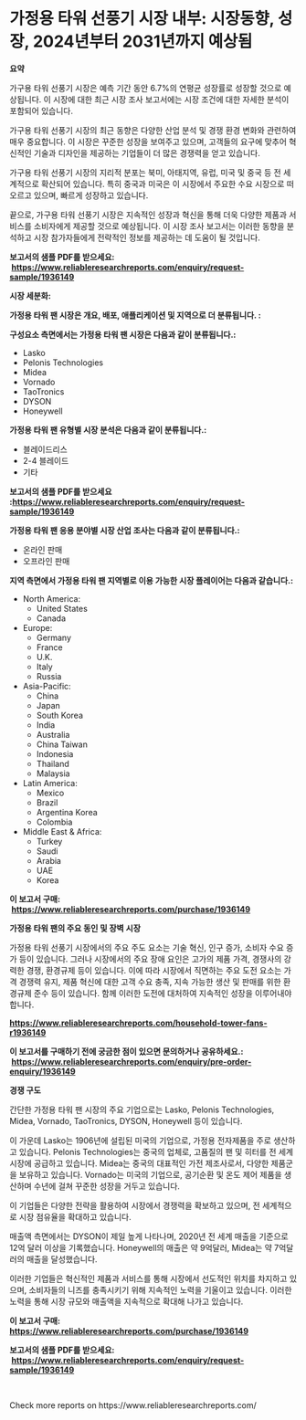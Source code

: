 <p><h1>가정용 타워 선풍기 시장 내부: 시장동향, 성장, 2024년부터 2031년까지 예상됨</h1></p><p><strong>요약</strong></p>
<p><p>가구용 타워 선풍기 시장은 예측 기간 동안 6.7%의 연평균 성장률로 성장할 것으로 예상됩니다. 이 시장에 대한 최근 시장 조사 보고서에는 시장 조건에 대한 자세한 분석이 포함되어 있습니다.</p><p>가구용 타워 선풍기 시장의 최근 동향은 다양한 산업 분석 및 경쟁 환경 변화와 관련하여 매우 중요합니다. 이 시장은 꾸준한 성장을 보여주고 있으며, 고객들의 요구에 맞추어 혁신적인 기술과 디자인을 제공하는 기업들이 더 많은 경쟁력을 얻고 있습니다.</p><p>가구용 타워 선풍기 시장의 지리적 분포는 북미, 아태지역, 유럽, 미국 및 중국 등 전 세계적으로 확산되어 있습니다. 특히 중국과 미국은 이 시장에서 주요한 수요 시장으로 떠오르고 있으며, 빠르게 성장하고 있습니다.</p><p>끝으로, 가구용 타워 선풍기 시장은 지속적인 성장과 혁신을 통해 더욱 다양한 제품과 서비스를 소비자에게 제공할 것으로 예상됩니다. 이 시장 조사 보고서는 이러한 동향을 분석하고 시장 참가자들에게 전략적인 정보를 제공하는 데 도움이 될 것입니다.</p></p>
<p><strong>보고서의 샘플 PDF를 받으세요: &nbsp;<a href="https://www.reliableresearchreports.com/enquiry/request-sample/1936149">https://www.reliableresearchreports.com/enquiry/request-sample/1936149</a></strong></p>
<p><strong>시장 세분화:</strong></p>
<p><strong> 가정용 타워 팬 시장은 개요, 배포, 애플리케이션 및 지역으로 더 분류됩니다. :</strong></p>
<p><strong>구성요소 측면에서는 가정용 타워 팬 시장은 다음과 같이 분류됩니다.:</strong></p>
<p><ul><li>Lasko</li><li>Pelonis Technologies</li><li>Midea</li><li>Vornado</li><li>TaoTronics</li><li>DYSON</li><li>Honeywell</li></ul></p>
<p><strong> 가정용 타워 팬 유형별 시장 분석은 다음과 같이 분류됩니다.:</strong></p>
<p><ul><li>블레이드리스</li><li>2-4 블레이드</li><li>기타</li></ul></p>
<p><strong>보고서의 샘플 PDF를 받으세요 :<a href="https://www.reliableresearchreports.com/enquiry/request-sample/1936149">https://www.reliableresearchreports.com/enquiry/request-sample/1936149</a></strong></p>
<p><strong> 가정용 타워 팬 응용 분야별 시장 산업 조사는 다음과 같이 분류됩니다.:</strong></p>
<p><ul><li>온라인 판매</li><li>오프라인 판매</li></ul></p>
<p><strong>지역 측면에서 가정용 타워 팬 지역별로 이용 가능한 시장 플레이어는 다음과 같습니다.:</strong></p>
<p><ul>
    <li>
        North America:
        <ul>
            <li>United States</li>
            <li>Canada</li>
        </ul>
    </li>
    <li>
        Europe:
        <ul>
            <li>Germany</li>
            <li>France</li>
            <li>U.K.</li>
            <li>Italy</li>
            <li>Russia</li>
        </ul>
    </li>
    <li>
        Asia-Pacific:
        <ul>
            <li>China</li>
            <li>Japan</li>
            <li>South Korea</li>
            <li>India</li>
            <li>Australia</li>
            <li>China Taiwan</li>
            <li>Indonesia</li>
            <li>Thailand</li>
            <li>Malaysia</li>
        </ul>
    </li>
    <li>
        Latin America:
        <ul>
            <li>Mexico</li>
            <li>Brazil</li>
            <li>Argentina Korea</li>
            <li>Colombia</li>
        </ul>
    </li>
    <li>
        Middle East & Africa:
        <ul>
            <li>Turkey</li>
            <li>Saudi</li>
            <li>Arabia</li>
            <li>UAE</li>
            <li>Korea</li>
        </ul>
    </li>
    </ul></p>
<p><strong>이 보고서 구매: &nbsp;<a href="https://www.reliableresearchreports.com/purchase/1936149">https://www.reliableresearchreports.com/purchase/1936149</a></strong></p>
<p><strong>가정용 타워 팬의 주요 동인 및 장벽 시장</strong></p>
<p><p>가정용 타워 선풍기 시장에서의 주요 주도 요소는 기술 혁신, 인구 증가, 소비자 수요 증가 등이 있습니다. 그러나 시장에서의 주요 장애 요인은 고가의 제품 가격, 경쟁사의 강력한 경쟁, 환경규제 등이 있습니다. 이에 따라 시장에서 직면하는 주요 도전 요소는 가격 경쟁력 유지, 제품 혁신에 대한 고객 수요 충족, 지속 가능한 생산 및 판매를 위한 환경규제 준수 등이 있습니다. 함께 이러한 도전에 대처하여 지속적인 성장을 이루어내야 합니다.</p></p>
<p><strong><a href="https://www.reliableresearchreports.com/household-tower-fans-r1936149">https://www.reliableresearchreports.com/household-tower-fans-r1936149</a></strong></p>
<p><strong>이 보고서를 구매하기 전에 궁금한 점이 있으면 문의하거나 공유하세요.: &nbsp;<a href="https://www.reliableresearchreports.com/enquiry/pre-order-enquiry/1936149">https://www.reliableresearchreports.com/enquiry/pre-order-enquiry/1936149</a></strong></p>
<p><strong>경쟁 구도</strong></p>
<p><p>간단한 가정용 타워 팬 시장의 주요 기업으로는 Lasko, Pelonis Technologies, Midea, Vornado, TaoTronics, DYSON, Honeywell 등이 있습니다. </p><p>이 가운데 Lasko는 1906년에 설립된 미국의 기업으로, 가정용 전자제품을 주로 생산하고 있습니다. Pelonis Technologies는 중국의 업체로, 고품질의 팬 및 히터를 전 세계 시장에 공급하고 있습니다. Midea는 중국의 대표적인 가전 제조사로서, 다양한 제품군을 보유하고 있습니다. Vornado는 미국의 기업으로, 공기순환 및 온도 제어 제품을 생산하며 수년에 걸쳐 꾸준한 성장을 거두고 있습니다. </p><p>이 기업들은 다양한 전략을 활용하여 시장에서 경쟁력을 확보하고 있으며, 전 세계적으로 시장 점유율을 확대하고 있습니다. </p><p>매출액 측면에서는 DYSON이 제일 높게 나타나며, 2020년 전 세계 매출을 기준으로 12억 달러 이상을 기록했습니다. Honeywell의 매출은 약 9억달러, Midea는 약 7억달러의 매출을 달성했습니다. </p><p>이러한 기업들은 혁신적인 제품과 서비스를 통해 시장에서 선도적인 위치를 차지하고 있으며, 소비자들의 니즈를 충족시키기 위해 지속적인 노력을 기울이고 있습니다. 이러한 노력을 통해 시장 규모와 매출액을 지속적으로 확대해 나가고 있습니다.</p></p>
<p><strong>이 보고서 구매: &nbsp; <a href="https://www.reliableresearchreports.com/purchase/1936149">https://www.reliableresearchreports.com/purchase/1936149</a></strong></p>
<p><strong>보고서의 샘플 PDF를 받으세요: &nbsp;<a href="https://www.reliableresearchreports.com/enquiry/request-sample/1936149">https://www.reliableresearchreports.com/enquiry/request-sample/1936149</a></strong><strong></strong></p>
<p>&nbsp;</p>
<p>Check more reports on https://www.reliableresearchreports.com/</p>